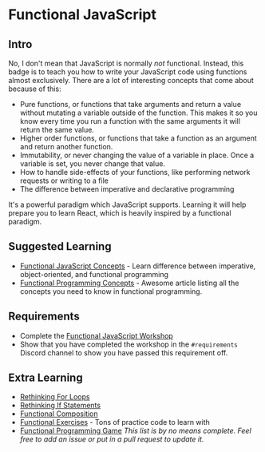 # Functional JavaScript

## Intro

No, I don't mean that JavaScript is normally *not* functional. Instead, this badge is to teach you how to write your JavaScript code using functions almost exclusively. There are a lot of interesting concepts that come about because of this:

- Pure functions, or functions that take arguments and return a value without mutating a variable outside of the function. This makes it so you know every time you run a function with the same arguments it will return the same value.
- Higher order functions, or functions that take a function as an argument and return another function.
- Immutability, or never changing the value of a variable in place. Once a variable is set, you never change that value.
- How to handle side-effects of your functions, like performing network requests or writing to a file
- The difference between imperative and declarative programming

It's a powerful paradigm which JavaScript supports. Learning it will help prepare you to learn React, which is heavily inspired by a functional paradigm.

## Suggested Learning

- [Functional JavaScript Concepts](https://www.sitepoint.com/introduction-functional-javascript/) - Learn difference between imperative, object-oriented, and functional programming
- [Functional Programming Concepts](https://medium.com/javascript-scene/master-the-javascript-interview-what-is-functional-programming-7f218c68b3a0) - Awesome article listing all the concepts you need to know in functional programming.

## Requirements

- Complete the [Functional JavaScript Workshop](https://github.com/timoxley/functional-javascript-workshop)
- Show that you have completed the workshop in the `#requirements` Discord channel to show you have passed this requirement off.

## Extra Learning

- [Rethinking For Loops](https://hackernoon.com/rethinking-javascript-death-of-the-for-loop-c431564c84a8)
- [Rethinking If Statements](https://hackernoon.com/rethinking-javascript-the-if-statement-b158a61cd6cb)
- [Functional Composition](https://hackernoon.com/javascript-functional-composition-for-every-day-use-22421ef65a10)
- [Functional Exercises](http://reactivex.io/learnrx/) - Tons of practice code to learn with
- [Functional Programming Game](https://david-peter.de/cube-composer/)
*This list is by no means complete. Feel free to add an issue or put in a pull request to update it.*




